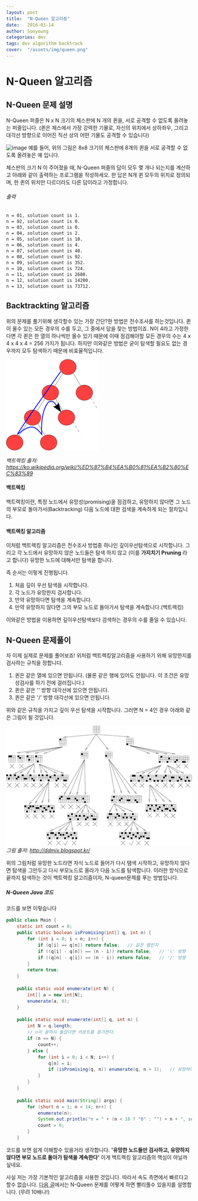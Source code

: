 ```yaml
---
layout: post
title:  "N-Queen 알고리즘"
date:   2016-03-14
author: Sooyoung
categories: dev
tags: dev algorithm backtrack
cover:  "/assets/img/queen.png"
---
```


# N-Queen 알고리즘

## N-Queen 문제 설명

N-Queen 퍼즐은 N x N 크기의 체스판에 N 개의 퀸을, 서로 공격할 수 없도록 올려놓는 퍼즐입니다. (퀸은 체스에서 가장 강력한 기물로, 자신의 위치에서 상하좌우, 그리고 대각선 방향으로 이어진 직선 상의 어떤 기물도 공격할 수 있습니다)

![image](http://algospot.com/media/judge-attachments/bc92d43c2acc9acf45702485b3fb1e9e/nqueen.png)
예를 들어, 위의 그림은 8x8 크기의 체스판에 8개의 퀸을 서로 공격할 수 없도록 올려놓은 예 입니다.

체스판의 크기 N 이 주어졌을 때, N-Queen 퍼즐의 답이 모두 몇 개나 되는지를 계산하고 아래와 같이 출력하는 프로그램을 작성하세오. 한 답은 N개 퀸 모두의 위치로 정의되며, 한 퀸의 위치만 다르더라도 다른 답이라고 가정합니다.


###### 출력

```
n = 01, solution count is 1.
n = 02, solution count is 0.
n = 03, solution count is 0.
n = 04, solution count is 2.
n = 05, solution count is 10.
n = 06, solution count is 4.
n = 07, solution count is 40.
n = 08, solution count is 92.
n = 09, solution count is 352.
n = 10, solution count is 724.
n = 11, solution count is 2680.
n = 12, solution count is 14200.
n = 13, solution count is 73712.
```

## Backtrackting 알고리즘

위의 문제를 풀기위해 생각할수 있는 가장 간단?한 방법은 전수조사를 하는것입니다. 퀸이 올수 있는 모든 경우의 수를 두고, 그 중에서 답을 찾는 방법이죠. N이 4라고 가정한다면 각 퀸은 한 열의 하나씩만 올수 있기 때문에 이때 점검해야할 모든 경우의 수는 4 x 4 x 4 x 4 = 256 가지가 됩니다. 하지만 이와같은 방법은 굳이 탐색할 필요도 없는 경우까지 모두 탐색하기 때문에 비효율적입니다.


![백트렉킹](/assets/img/backtrack.png)

*백트렉킹 출저: https://ko.wikipedia.org/wiki/%ED%87%B4%EA%B0%81%EA%B2%80%EC%83%89*


#### 백트렉킹

백트렉킹이란, 특정 노드에서 유망성(promising)을 점검하고, 유망하지 않다면 그 노드의 부모로 돌아가서(Backtracking) 다음 노드에 대한 검색을 계속하게 되는 절차입니다.

#### 백트렉킹 알고리즘

이처럼 백트렉킹 알고리즘은 전수조사 방법중 하나인 깊이우선탐색으로 시작합니다. 그리고 각 노드에서 유망하지 않은 노드들은 탐색 하지 않고 (이를 **가지치기 Pruning** 라고 합니다) 유망한 노드에 대해서만 탐색을 합니다.

즉 순서는 이렇게 진행됩니다.

1. 처음 깊이 우선 탐색을 시작합니다.
2. 각 노드가 유망한지 검사합니다.
3. 만약 유망하다면 탐색을 계속합니다.
4. 만약 유망하지 않다면 그의  부모 노드로 돌아가서 탐색을 계속합니다.(백트렉킹)

이와같은 방법을 이용하면 깊이우선탐색보다 검색하는 경우의 수를 줄일 수 있습니다.


## N-Queen 문제풀이

자 이제 실제로 문제를 풀어보죠! 
위처럼 백트렉킹알고리즘을 사용하기 위해 유망한지를 검사하는 규칙을 정합니다.

1. 퀸은 같은 열에 있으면 안됩니다. (물론 같은 행에 있어도 안됩니다. 이 조건은 유망성검사를 하기 전에 걸러집니다.)
2. 퀸은 같은 '\' 방향 대각선에 있으면 안됩니다.
3. 퀸은 같은 '/' 방향 대각선에 있으면 안됩니다.

위와 같은 규칙을 가지고 깊이 우선 탐색을 시작합니다. 그러면 N = 4인 경우 아래와 같은 그림이 될 것입니다.

![n-queen](/assets/img/queens4_backtrack.png)
*그림 출저: http://ddmix.blogspot.kr/*

위의 그림처럼 유망한 노드라면 자식 노드로 들어가 다시 탬색 시작하고, 유망하지 않다면 탐색을 그만두고 다시 부모노드로 올라가 다음 노드를 탐색합니다. 이러한 방식으로 끝까지 탐색하는 것이 백트렉킹 알고리즘이자, N-queen문제를 푸는 방법입니다.

##### N-Queen Java 코드

코드를 보면 이렇습니다

```java
public class Main {
    static int count = 0;
    public static boolean isPromising(int[] q, int n) {
        for (int i = 0; i < n; i++) {
            if (q[i] == q[n]) return false;   // 같은 열인지
            if ((q[i] - q[n]) == (n - i)) return false;   // '\' 방향
            if ((q[n] - q[i]) == (n - i)) return false;   // '/' 방향
        }
        return true;
    }

    public static void enumerate(int N) {
        int[] a = new int[N];
        enumerate(a, 0);
    }

    public static void enumerate(int[] q, int n) {
        int N = q.length;
        // n이 끝까지 돌았다면 카운트를 증가한다.
        if (n == N) {
            count++;
        } else {
            for (int i = 0; i < N; i++) {
                q[n] = i;
                if (isPromising(q, n)) enumerate(q, n + 1);   // 유망하다면 계속 탐색(재귀호출)
            }
        }
    }

    public static void main(String[] args) {
        for (short n = 1; n < 14; n++) {
            enumerate(n);
            System.out.println("n = " + (n < 10 ? "0" : "") + n + ", solution count is " + count + ".");
            count = 0;
        }
    }
```

코드를 보면 쉽게 이해할수 있을거라 생각합니다.
**'유망한 노드들만 검사하고, 유먕하지 않다면 부모 노드로 돌아가 탐색을 계속한다'** 이게 백트렉킹 알고리즘의 핵심이 아닐까 싶네요.

사실 저는 가장 기본적인 알고리즘을 사용한 것입니다. 따라서 속도 측면에서 빠르다고 할수 없습니다. [다음 글](http://k-ware.github.io/n-queen-algorithm-2)에서는 N-Queen 문제를 어떻게 하면 빨리풀수 있을지를 설명합니다. (무려 10배나!)




